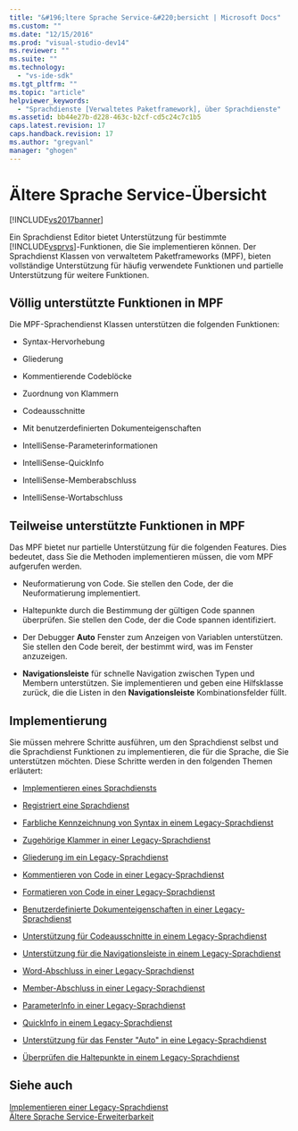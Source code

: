 ```yaml
---
title: "&#196;ltere Sprache Service-&#220;bersicht | Microsoft Docs"
ms.custom: ""
ms.date: "12/15/2016"
ms.prod: "visual-studio-dev14"
ms.reviewer: ""
ms.suite: ""
ms.technology: 
  - "vs-ide-sdk"
ms.tgt_pltfrm: ""
ms.topic: "article"
helpviewer_keywords: 
  - "Sprachdienste [Verwaltetes Paketframework], über Sprachdienste"
ms.assetid: bb44e27b-d228-463c-b2cf-cd5c24c7c1b5
caps.latest.revision: 17
caps.handback.revision: 17
ms.author: "gregvanl"
manager: "ghogen"
---
```

# &#196;ltere Sprache Service-&#220;bersicht
[!INCLUDE[vs2017banner](../../code-quality/includes/vs2017banner.md)]

Ein Sprachdienst Editor bietet Unterstützung für bestimmte [!INCLUDE[vsprvs](../../code-quality/includes/vsprvs_md.md)]\-Funktionen, die Sie implementieren können.  Der Sprachdienst Klassen von verwaltetem Paketframeworks \(MPF\), bieten vollständige Unterstützung für häufig verwendete Funktionen und partielle Unterstützung für weitere Funktionen.  
  
## Völlig unterstützte Funktionen in MPF  
 Die MPF\-Sprachendienst Klassen unterstützen die folgenden Funktionen:  
  
-   Syntax\-Hervorhebung  
  
-   Gliederung  
  
-   Kommentierende Codeblöcke  
  
-   Zuordnung von Klammern  
  
-   Codeausschnitte  
  
-   Mit benutzerdefinierten Dokumenteigenschaften  
  
-   IntelliSense\-Parameterinformationen  
  
-   IntelliSense\-QuickInfo  
  
-   IntelliSense\-Memberabschluss  
  
-   IntelliSense\-Wortabschluss  
  
## Teilweise unterstützte Funktionen in MPF  
 Das MPF bietet nur partielle Unterstützung für die folgenden Features.  Dies bedeutet, dass Sie die Methoden implementieren müssen, die vom MPF aufgerufen werden.  
  
-   Neuformatierung von Code.  Sie stellen den Code, der die Neuformatierung implementiert.  
  
-   Haltepunkte durch die Bestimmung der gültigen Code spannen überprüfen.  Sie stellen den Code, der die Code spannen identifiziert.  
  
-   Der Debugger **Auto** Fenster zum Anzeigen von Variablen unterstützen.  Sie stellen den Code bereit, der bestimmt wird, was im Fenster anzuzeigen.  
  
-   **Navigationsleiste** für schnelle Navigation zwischen Typen und Membern unterstützen.  Sie implementieren und geben eine Hilfsklasse zurück, die die Listen in den **Navigationsleiste** Kombinationsfelder füllt.  
  
## Implementierung  
 Sie müssen mehrere Schritte ausführen, um den Sprachdienst selbst und die Sprachdienst Funktionen zu implementieren, die für die Sprache, die Sie unterstützen möchten.  Diese Schritte werden in den folgenden Themen erläutert:  
  
-   [Implementieren eines Sprachdiensts](../../extensibility/internals/implementing-a-legacy-language-service2.md)  
  
-   [Registriert eine Sprachdienst](../../extensibility/internals/registering-a-legacy-language-service1.md)  
  
-   [Farbliche Kennzeichnung von Syntax in einem Legacy\-Sprachdienst](../../extensibility/internals/syntax-colorizing-in-a-legacy-language-service.md)  
  
-   [Zugehörige Klammer in einer Legacy\-Sprachdienst](../../extensibility/internals/brace-matching-in-a-legacy-language-service.md)  
  
-   [Gliederung im ein Legacy\-Sprachdienst](../../extensibility/internals/outlining-in-a-legacy-language-service.md)  
  
-   [Kommentieren von Code in einer Legacy\-Sprachdienst](../../extensibility/internals/commenting-code-in-a-legacy-language-service.md)  
  
-   [Formatieren von Code in einer Legacy\-Sprachdienst](../../extensibility/internals/reformatting-code-in-a-legacy-language-service.md)  
  
-   [Benutzerdefinierte Dokumenteigenschaften in einer Legacy\-Sprachdienst](../../extensibility/internals/custom-document-properties-in-a-legacy-language-service.md)  
  
-   [Unterstützung für Codeausschnitte in einem Legacy\-Sprachdienst](../../extensibility/internals/support-for-code-snippets-in-a-legacy-language-service.md)  
  
-   [Unterstützung für die Navigationsleiste in einem Legacy\-Sprachdienst](../../extensibility/internals/support-for-the-navigation-bar-in-a-legacy-language-service.md)  
  
-   [Word\-Abschluss in einer Legacy\-Sprachdienst](../../extensibility/internals/word-completion-in-a-legacy-language-service.md)  
  
-   [Member\-Abschluss in einer Legacy\-Sprachdienst](../../extensibility/internals/member-completion-in-a-legacy-language-service.md)  
  
-   [ParameterInfo in einer Legacy\-Sprachdienst](../../extensibility/internals/parameter-info-in-a-legacy-language-service2.md)  
  
-   [QuickInfo in einem Legacy\-Sprachdienst](../../extensibility/internals/quick-info-in-a-legacy-language-service.md)  
  
-   [Unterstützung für das Fenster "Auto" in eine Legacy\-Sprachdienst](../../extensibility/internals/support-for-the-autos-window-in-a-legacy-language-service.md)  
  
-   [Überprüfen die Haltepunkte in einem Legacy\-Sprachdienst](../../extensibility/internals/validating-breakpoints-in-a-legacy-language-service.md)  
  
## Siehe auch  
 [Implementieren einer Legacy\-Sprachdienst](../../extensibility/internals/implementing-a-legacy-language-service1.md)   
 [Ältere Sprache Service\-Erweiterbarkeit](../../extensibility/internals/legacy-language-service-extensibility.md)